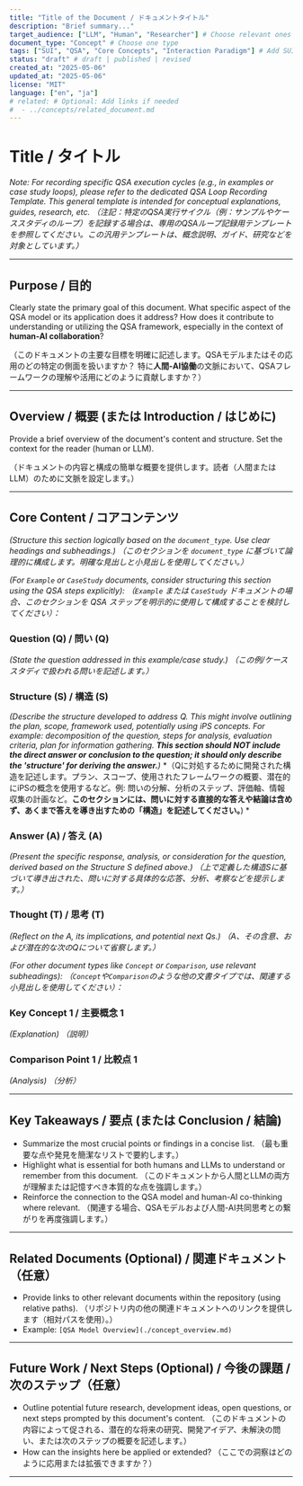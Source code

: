 ```yaml
---
title: "Title of the Document / ドキュメントタイトル"
description: "Brief summary..."
target_audience: ["LLM", "Human", "Researcher"] # Choose relevant ones
document_type: "Concept" # Choose one type
tags: ["SUI", "QSA", "Core Concepts", "Interaction Paradigm"] # Add SUI/QSA and specific topic tags
status: "draft" # draft | published | revised
created_at: "2025-05-06"
updated_at: "2025-05-06"
license: "MIT"
language: ["en", "ja"]
# related: # Optional: Add links if needed
#  - ../concepts/related_document.md
---
```


# Title / タイトル

*Note: For recording specific QSA execution cycles (e.g., in examples or case study loops), please refer to the dedicated QSA Loop Recording Template. This general template is intended for conceptual explanations, guides, research, etc.*
*（注記：特定のQSA実行サイクル（例：サンプルやケーススタディのループ）を記録する場合は、専用のQSAループ記録用テンプレートを参照してください。この汎用テンプレートは、概念説明、ガイド、研究などを対象としています。）*

---

## Purpose / 目的

Clearly state the primary goal of this document. What specific aspect of the QSA model or its application does it address? How does it contribute to understanding or utilizing the QSA framework, especially in the context of **human-AI collaboration**?

（このドキュメントの主要な目標を明確に記述します。QSAモデルまたはその応用のどの特定の側面を扱いますか？ 特に**人間-AI協働**の文脈において、QSAフレームワークの理解や活用にどのように貢献しますか？）

---

## Overview / 概要 (または Introduction / はじめに)

Provide a brief overview of the document's content and structure. Set the context for the reader (human or LLM).

（ドキュメントの内容と構成の簡単な概要を提供します。読者（人間またはLLM）のために文脈を設定します。）

---

## Core Content / コアコンテンツ

*(Structure this section logically based on the `document_type`. Use clear headings and subheadings.)*
*（このセクションを `document_type` に基づいて論理的に構成します。明確な見出しと小見出しを使用してください。）*

*(For `Example` or `CaseStudy` documents, consider structuring this section using the QSA steps explicitly):*
*（`Example` または `CaseStudy` ドキュメントの場合、このセクションを QSA ステップを明示的に使用して構成することを検討してください）：*

### Question (Q) / 問い (Q)

*(State the question addressed in this example/case study.)*
*（この例/ケーススタディで扱われる問いを記述します。）*

### Structure (S) / 構造 (S)

*(Describe the structure developed to address Q. This might involve outlining the plan, scope, framework used, potentially using iPS concepts. For example: decomposition of the question, steps for analysis, evaluation criteria, plan for information gathering. **This section should NOT include the direct answer or conclusion to the question; it should only describe the 'structure' for deriving the answer.**)*
*（Qに対処するために開発された構造を記述します。プラン、スコープ、使用されたフレームワークの概要、潜在的にiPSの概念を使用するなど。例: 問いの分解、分析のステップ、評価軸、情報収集の計画など。**このセクションには、問いに対する直接的な答えや結論は含めず、あくまで答えを導き出すための「構造」を記述してください。**) *

### Answer (A) / 答え (A)

*(Present the specific response, analysis, or consideration for the question, derived based on the Structure S defined above.)*
*（上で定義した構造Sに基づいて導き出された、問いに対する具体的な応答、分析、考察などを提示します。）*

### Thought (T) / 思考 (T)

*(Reflect on the A, its implications, and potential next Qs.)*
*（A、その含意、および潜在的な次のQについて省察します。）*

*(For other document types like `Concept` or `Comparison`, use relevant subheadings):*
*（`Concept`や`Comparison`のような他の文書タイプでは、関連する小見出しを使用してください）：*

### Key Concept 1 / 主要概念 1

*(Explanation)*
*（説明）*

### Comparison Point 1 / 比較点 1

*(Analysis)*
*（分析）*

---

## Key Takeaways / 要点 (または Conclusion / 結論)

- Summarize the most crucial points or findings in a concise list.
    （最も重要な点や発見を簡潔なリストで要約します。）
- Highlight what is essential for both humans and LLMs to understand or remember from this document.
    （このドキュメントから人間とLLMの両方が理解または記憶すべき本質的な点を強調します。）
- Reinforce the connection to the QSA model and human-AI co-thinking where relevant.
    （関連する場合、QSAモデルおよび人間-AI共同思考との繋がりを再度強調します。）

---

## Related Documents (Optional) / 関連ドキュメント（任意）

- Provide links to other relevant documents within the repository (using relative paths).
    （リポジトリ内の他の関連ドキュメントへのリンクを提供します（相対パスを使用）。）
- Example: `[QSA Model Overview](./concept_overview.md)`

---

## Future Work / Next Steps (Optional) / 今後の課題 / 次のステップ（任意）

- Outline potential future research, development ideas, open questions, or next steps prompted by this document's content.
    （このドキュメントの内容によって促される、潜在的な将来の研究、開発アイデア、未解決の問い、または次のステップの概要を記述します。）
- How can the insights here be applied or extended?
    （ここでの洞察はどのように応用または拡張できますか？）

---
